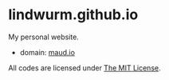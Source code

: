 # lindwurm.github.io

My personal website.  

* domain: [maud.io](https://maud.io)

All codes are licensed under [The MIT License](https://opensource.org/licenses/MIT).
